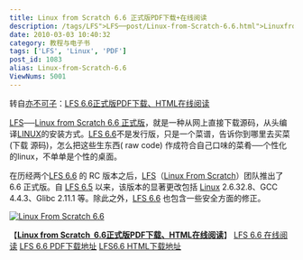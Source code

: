 ```yaml
---
title: Linux from Scratch 6.6 正式版PDF下载+在线阅读
description: /tags/LFS">LFS──post/Linux-from-Scratch-6.6.html">LinuxfromScratch6.6正式版，就是一种从网上直接下载源码，从头编译/tags/Linux">LINUX的安装方式。LFS6.6不是发行版，只是一个菜谱，告诉你到哪里去买菜(下载源码)，怎么把这些生东西(rawcode)作成符合自己口味的菜肴──个性化的linux，不单单是个性的桌面。在历经两个post/Linux-from-Scratch-6.6.html">LFS6.6的RC版本之后，LFS（LinuxFromScratch）团队推出了6.6正式版。自LFS6.5以来，该版本的显著更改包括Linux2.6.32.8、GCC4.4.3、Glibc2.11.1等。除此之外，LFS6.6也包含一些安全方面的修正。
date: 2010-03-03 10:40:32
category: 教程与电子书
tags: ['LFS', 'Linux', 'PDF']
post_id: 1083
alias: Linux-from-Scratch-6.6
ViewNums: 5001
---
```


转自[亦不可子](http://www.e-bookz.cn/)：[LFS 6.6正式版PDF下载、HTML在线阅读](http://www.e-bookz.cn/book/lfs-6-6.html "Permanent Link to LFS 6.6正式版PDF下载、HTML在线阅读")

[LFS](/tags/LFS)──[Linux from Scratch 6.6 正式版](/blog/linux-from-scratch-66)，就是一种从网上直接下载源码，从头编译[LINUX](/tags/Linux)的安装方式。[LFS 6.6](http://www.e-bookz.cn/book/lfs-6-6.html)不是发行版，只是一个菜谱，告诉你到哪里去买菜(下载 源码)，怎么把这些生东西( raw code) 作成符合自己口味的菜肴──个性化的linux，不单单是个性的桌面。

在历经两个[LFS 6.6](/blog/linux-from-scratch-66) 的 RC 版本之后，[LFS](http://www.e-bookz.cn/book/tag/lfs)（[Linux From Scratch](http://www.e-bookz.cn/book/tag/lfs)）团队推出了 6.6 正式版。自 [LFS 6.5](http://www.e-bookz.cn/book/linux-from-scratch-6-5.html) 以来，该版本的显著更改包括 [Linux](http://www.e-bookz.cn/book/tag/linux) 2.6.32.8、GCC 4.4.3、Glibc 2.11.1 等。除此之外，[LFS 6.6](http://www.e-bookz.cn/book/lfs-6-6.html) 也包含一些安全方面的修正。

[![Linux From Scratch 6.6](http://ubuntucookbook.com/i/logo/linuxfromscratch.png)](/blog/linux-from-scratch-66)

【[**Linux from Scratch  6.6正式版PDF下载、HTML在线阅读**](/blog/linux-from-scratch-66)】
[LFS 6.6 在线阅读](http://www.linuxfromscratch.org/lfs/view/6.6/)
[LFS 6.6 PDF下载地址](http://www.linuxfromscratch.org/lfs/downloads/6.6/LFS-BOOK-6.6.pdf)
[LFS6.6 HTML下载地址](http://www.linuxfromscratch.org/lfs/downloads/6.6/LFS-BOOK-6.6-HTML.tar.bz2)

